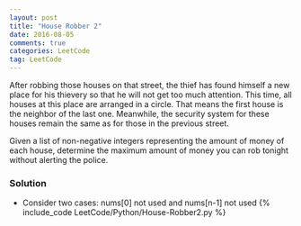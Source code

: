 ```yaml
---
layout: post
title: "House Robber 2"
date: 2016-08-05
comments: true
categories: LeetCode
tag: LeetCode
---
```


After robbing those houses on that street, the thief has found himself a new place for his thievery so that he will not get too much attention. This time, all houses at this place are arranged in a circle. That means the first house is the neighbor of the last one. Meanwhile, the security system for these houses remain the same as for those in the previous street.

Given a list of non-negative integers representing the amount of money of each house, determine the maximum amount of money you can rob tonight without alerting the police.

<!--more-->
### Solution
* Consider two cases: nums[0] not used and nums[n-1] not used
{% include_code LeetCode/Python/House-Robber2.py %}
